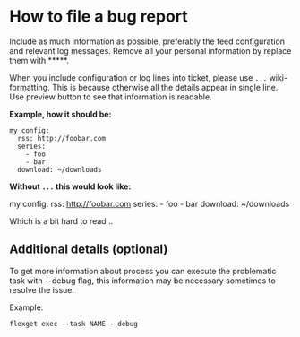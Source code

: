 # How to file a bug report

Include as much information as possible, preferably the feed configuration and relevant log messages. Remove all your personal information by replace them with *****.

When you include configuration or log lines into ticket, please use ``...`` wiki-formatting. This is because otherwise all the details appear in single line. Use preview button to see that information is readable.

**Example, how it should be:**

```
my config:
  rss: http://foobar.com
  series:
    - foo
    - bar
  download: ~/downloads
```

**Without ``...`` this would look like:**

my config:
  rss: http://foobar.com
  series:
    - foo
    - bar
  download: ~/downloads

Which is a bit hard to read ..

## Additional details (optional)

To get more information about process you can execute the problematic task with --debug flag, this information may be necessary sometimes to resolve the issue.

Example:

```
flexget exec --task NAME --debug
```

